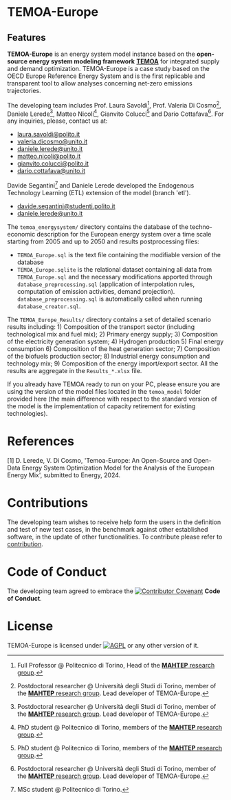 # TEMOA-Europe

## Features

**TEMOA-Europe** is an energy system model instance based on the **open-source energy system modeling framework** [**TEMOA**](https://temoacloud.com/) for integrated supply and demand optimization. TEMOA-Europe is a case study based on the OECD Europe Reference Energy System and is the first replicable and transparent tool to allow analyses concerning net-zero emissions trajectories.

The developing team includes Prof. Laura Savoldi[^1], Prof. Valeria Di Cosmo[^2], Daniele Lerede[^2], Matteo Nicoli[^3], Gianvito Colucci[^3] and Dario Cottafava[^2]. For any inquiries, please, contact us at:
* laura.savoldi@polito.it
* valeria.dicosmo@unito.it
* daniele.lerede@unito.it
* matteo.nicoli@polito.it
* gianvito.colucci@polito.it
* dario.cottafava@unito.it

[^1]: Full Professor @ Politecnico di Torino, Head of the [**MAHTEP** research group](http://www.mahtep.polito.it/).
[^2]: Postdoctoral researcher @ Università degli Studi di Torino, member of the [**MAHTEP** research group](http://www.mahtep.polito.it/). Lead developer of TEMOA-Europe.
[^3]: PhD student @ Politecnico di Torino, members of the [**MAHTEP** research group](http://www.mahtep.polito.it/).

Davide Segantini[^4] and Daniele Lerede developed the Endogenous Technology Learning (ETL) extension of the model (branch 'etl').
* davide.segantini@studenti.polito.it
* daniele.lerede@unito.it
[^4]: MSc student @ Politecnico di Torino.

The `temoa_energysystem/` directory contains the database of the techno-economic description for the European energy system over a time scale starting from 2005 and up to 2050 and results postprocessing files:

 - `TEMOA_Europe.sql` is the text file containing the modifiable version of the database
 - `TEMOA_Europe.sqlite` is the relational dataset containing all data from `TEMOA_Europe.sql` and the necessary modifications apported through `database_preprocessing.sql` (application of interpolation rules, computation of emission activities, demand projection). `database_preprocessing.sql` is automatically called when running `database_creator.sql`.

The `TEMOA_Europe_Results/` directory contains a set of detailed scenario results including: 1) Composition of the transport sector (including technological mix and fuel mix); 2) Primary energy supply; 3) Composition of the electricity generation system; 4) Hydrogen production 5) Final energy consumption 6) Composition of the heat generation sector; 7) Composition of the biofuels production sector; 8) Industrial energy consumption and technology mix; 9) Composition of the energy import/export sector. All the results are aggregate in the `Results_*.xlsx` file.
   
If you already have TEMOA ready to run on your PC, please ensure you are using the version of the model files located in the `temoa_model` folder provided here (the main difference with respect to the standard version of the model is the implementation of capacity retirement for existing technologies).

# References
[1] D. Lerede, V. Di Cosmo, 'Temoa-Europe: An Open-Source and Open-Data Energy System Optimization Model for the Analysis of the European Energy Mix', submitted to Energy, 2024.

# Contributions

The developing team wishes to receive help form the users in the definition and test of new test cases, in the benchmark against other established software, in the update of other functionalities.
To contribute please refer to [contribution](CONTRIBUTION.md).

# Code of Conduct

The developing team agreed to embrace the [![Contributor Covenant](https://img.shields.io/badge/Contributor%20Covenant-2.1-4baaaa.svg)](CODE_OF_CONDUCT.md) **Code of Conduct**.
 
 # License
 TEMOA-Europe is licensed under [![AGPL](https://www.gnu.org/graphics/agplv3-with-text-100x42.png)](LICENSE) or any other version of it.
